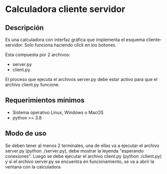 # Calculadora cliente servidor

## Descripción
Es una calculadora con interfaz gráfica que implementa el esquema cliente-servidor.
Solo funciona haciendo click en los botones.

Esta compuesta por 2 archivos:
- server.py
- client.py

El proceso que ejecuta el archivos server.py debe estar activo para que el archivo client.py funcione.

## Requerimientos mínimos
- Sistema operativo Linux, Windows o MacOS
- python >= 3.8

## Modo de uso
Se deben tener al menos 2 terminales, una de ellas va a ejecutar el archivo server.py (python ./server.py), debe mostrar la leyenda "esperando conexiones".
Luego se debe ejecutar el archivo client.py (python ./client.py) y si el archivo server.py se encuentra en funcionamiento, se va a abrir la ventana con la calculadora